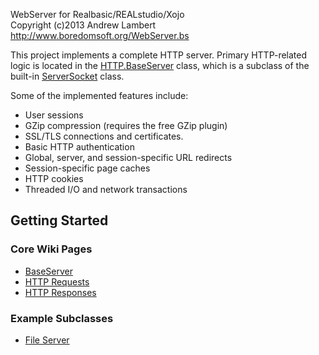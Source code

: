 WebServer for Realbasic/REALstudio/Xojo   
Copyright (c)2013 Andrew Lambert   
http://www.boredomsoft.org/WebServer.bs   

This project implements a complete HTTP server. Primary HTTP-related logic is located in the [HTTP.BaseServer](https://github.com/charonn0/WebServer/wiki/HTTP.BaseServer) 
class, which is a subclass of the built-in [ServerSocket](http://docs.realsoftware.com/index.php/ServerSocket) class. 

Some of the implemented features include:

* User sessions
* GZip compression (requires the free GZip plugin)
* SSL/TLS connections and certificates.
* Basic HTTP authentication
* Global, server, and session-specific URL redirects
* Session-specific page caches
* HTTP cookies
* Threaded I/O and network transactions
	


## Getting Started
### Core Wiki Pages
* [BaseServer](https://github.com/charonn0/WebServer/wiki/HTTP.BaseServer)
* [HTTP Requests](https://github.com/charonn0/WebServer/wiki/HTTP.Request)
* [HTTP Responses](https://github.com/charonn0/WebServer/wiki/HTTP.Response)

### Example Subclasses
* [File Server](https://github.com/charonn0/WebServer/wiki/Webserver.fileserver)
